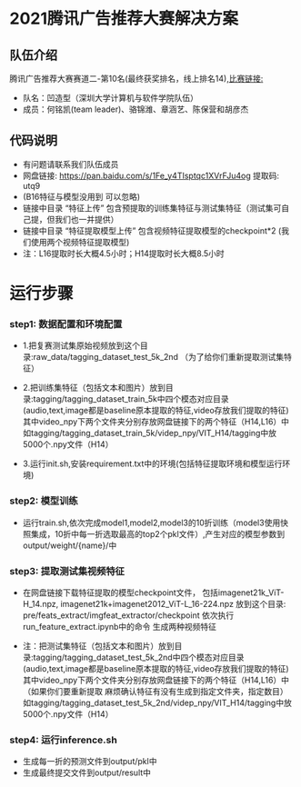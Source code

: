 # 2021腾讯广告推荐大赛解决方案
## 队伍介绍
腾讯广告推荐大赛赛道二-第10名(最终获奖排名，线上排名14),[比赛链接:](https://algo.qq.com/index.html)
- 队名：凹造型（深圳大学计算机与软件学院队伍） 
- 成员：何铭凯(team leader)、骆锦潍、章涵艺、陈保营和胡彦杰

## 代码说明
- 有问题请联系我们队伍成员
- 网盘链接: https://pan.baidu.com/s/1Fe_y4TIsptqc1XVrFJu4og 提取码: utq9
- (B16特征与模型没用到 可以忽略)
- 链接中目录 “特征上传” 包含预提取的训练集特征与测试集特征（测试集可自己提，但我们也一并提供）
- 链接中目录 “特征提取模型上传” 包含视频特征提取模型的checkpoint*2 (我们使用两个视频特征提取模型)
- 注：L16提取时长大概4.5小时；H14提取时长大概8.5小时
    
# 运行步骤
### step1: 数据配置和环境配置
- 1.把复赛测试集原始视频放到这个目录:raw_data/tagging_dataset_test_5k_2nd （为了给你们重新提取测试集特征）

- 2.把训练集特征（包括文本和图片）放到目录:tagging/tagging_dataset_train_5k中四个模态对应目录
(audio,text,image都是baseline原本提取的特征,video存放我们提取的特征)
其中video_npy下两个文件夹分别存放网盘链接下的两个特征（H14,L16）中
如tagging/tagging_dataset_train_5k/videp_npy/VIT_H14/tagging中放5000个.npy文件（H14）

- 3.运行init.sh,安装requirement.txt中的环境(包括特征提取环境和模型运行环境)

### step2: 模型训练
- 运行train.sh,依次完成model1,model2,model3的10折训练（model3使用快照集成，10折中每一折选取最高的top2个pkl文件）,产生对应的模型参数到output/weight/{name}/中

### step3: 提取测试集视频特征

- 在网盘链接下载特征提取的模型checkpoint文件，
包括imagenet21k_ViT-H_14.npz, imagenet21k+imagenet2012_ViT-L_16-224.npz
放到这个目录: pre/feats_extract/imgfeat_extractor/checkpoint
依次执行run_feature_extract.ipynb中的命令 生成两种视频特征

- 注：把测试集特征（包括文本和图片）放到目录:tagging/tagging_dataset_test_5k_2nd中四个模态对应目录
(audio,text,image都是baseline原本提取的特征,video存放我们提取的特征)
其中video_npy下两个文件夹分别存放网盘链接下的两个特征（H14,L16）中
（如果你们要重新提取 麻烦确认特征有没有生成到指定文件夹，指定数目）
如tagging/tagging_dataset_test_5k_2nd/videp_npy/VIT_H14/tagging中放5000个.npy文件（H14）


### step4: 运行inference.sh
- 生成每一折的预测文件到output/pkl中
- 生成最终提交文件到output/result中

